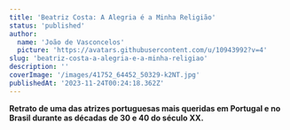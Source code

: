 ```yaml
---
title: 'Beatriz Costa: A Alegria é a Minha Religião'
status: 'published'
author:
  name: 'João de Vasconcelos'
  picture: 'https://avatars.githubusercontent.com/u/10943992?v=4'
slug: 'beatriz-costa-a-alegria-e-a-minha-religiao'
description: ''
coverImage: '/images/41752_64452_50329-k2NT.jpg'
publishedAt: '2023-11-24T00:24:18.362Z'
---
```


**Retrato de uma das atrizes portuguesas mais queridas em Portugal e no Brasil durante as décadas de 30 e 40 do século XX.**

